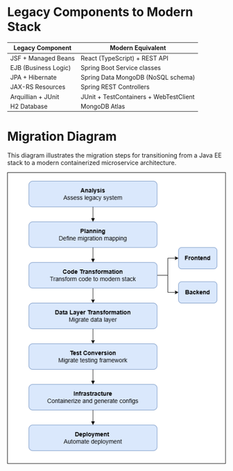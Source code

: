 # Legacy Components to Modern Stack

| Legacy Component     | Modern Equivalent                      |
| -------------------- | -------------------------------------- |
| JSF + Managed Beans  | React (TypeScript) + REST API          |
| EJB (Business Logic) | Spring Boot Service classes            |
| JPA + Hibernate      | Spring Data MongoDB (NoSQL schema)     |
| JAX-RS Resources     | Spring REST Controllers                |
| Arquillian + JUnit   | JUnit + TestContainers + WebTestClient |
| H2 Database          | MongoDB Atlas                          |



# Migration  Diagram

This diagram illustrates the migration steps for transitioning from a Java EE stack to a modern containerized microservice architecture.

![Migration Steps](./migration_steps_enhanced.drawio.png)
